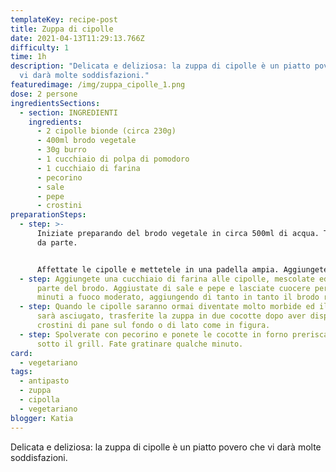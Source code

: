 ```yaml
---
templateKey: recipe-post
title: Zuppa di cipolle
date: 2021-04-13T11:29:13.766Z
difficulty: 1
time: 1h
description: "Delicata e deliziosa: la zuppa di cipolle è un piatto povero che
  vi darà molte soddisfazioni."
featuredimage: /img/zuppa_cipolle_1.png
dose: 2 persone
ingredientsSections:
  - section: INGREDIENTI
    ingredients:
      - 2 cipolle bionde (circa 230g)
      - 400ml brodo vegetale
      - 30g burro
      - 1 cucchiaio di polpa di pomodoro
      - 1 cucchiaio di farina
      - pecorino
      - sale
      - pepe
      - crostini
preparationSteps:
  - step: >-
      Iniziate preparando del brodo vegetale in circa 500ml di acqua. Tenetelo
      da parte.


      Affettate le cipolle e mettetele in una padella ampia. Aggiungete il burro, coprite con un coperchio e lasciate cuocere a fuoco basso per circa 10 minuti.
  - step: Aggiungete una cucchiaio di farina alle cipolle, mescolate ed unite anche
      parte del brodo. Aggiustate di sale e pepe e lasciate cuocere per circa 30
      minuti a fuoco moderato, aggiungendo di tanto in tanto il brodo rimasto.
  - step: Quando le cipolle saranno ormai diventate molto morbide ed il brodo si
      sarà asciugato, trasferite la zuppa in due cocotte dopo aver disposto i
      crostini di pane sul fondo o di lato come in figura.
  - step: Spolverate con pecorino e ponete le cocotte in forno preriscaldato a 200°C
      sotto il grill. Fate gratinare qualche minuto.
card:
  - vegetariano
tags:
  - antipasto
  - zuppa
  - cipolla
  - vegetariano
blogger: Katia
---
```

Delicata e deliziosa: la zuppa di cipolle è un piatto povero che vi darà molte soddisfazioni.